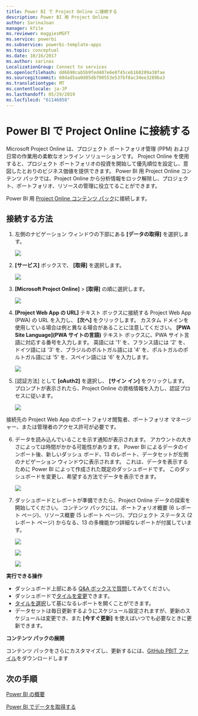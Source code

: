 ```yaml
---
title: Power BI で Project Online に接続する
description: Power BI 用 Project Online
author: SarinaJoan
manager: kfile
ms.reviewer: maggiesMSFT
ms.service: powerbi
ms.subservice: powerbi-template-apps
ms.topic: conceptual
ms.date: 10/16/2017
ms.author: sarinas
LocalizationGroup: Connect to services
ms.openlocfilehash: dd6698cab5b9fed407e6e8f45ceb160209a38fae
ms.sourcegitcommit: 60dad5aa0d85db790553e537bf8ac34ee3289ba3
ms.translationtype: MT
ms.contentlocale: ja-JP
ms.lasthandoff: 05/29/2019
ms.locfileid: "61146858"
---
```

# <a name="connect-to-project-online-with-power-bi"></a>Power BI で Project Online に接続する
Microsoft Project Online は、プロジェクト ポートフォリオ管理 (PPM) および日常の作業用の柔軟なオンライン ソリューションです。 Project Online を使用すると、プロジェクト ポートフォリオの投資を開始して優先順位を設定し、意図したとおりのビジネス価値を提供できます。 Power BI 用 Project Online コンテンツ パックでは、Project Online から分析情報をロック解除し、プロジェクト、ポートフォリオ、リソースの管理に役立てることができます。

Power BI 用 [Project Online コンテンツ パック](https://app.powerbi.com/getdata/services/project-online)に接続します。

## <a name="how-to-connect"></a>接続する方法
1. 左側のナビゲーション ウィンドウの下部にある **[データの取得]** を選択します。
   
    ![](media/service-connect-to-project-online/getdata.png)
2. **[サービス]** ボックスで、 **[取得]** を選択します。
   
   ![](media/service-connect-to-project-online/services.png)
3. **[Microsoft Project Online]** \> **[取得]** の順に選択します。
   
   ![](media/service-connect-to-project-online/mproject.png)
4. **[Project Web App の URL]** テキスト ボックスに接続する Project Web App (PWA) の URL を入力し、 **[次へ]** をクリックします。 カスタム ドメインを使用している場合は例と異なる場合があることに注意してください。 **[PWA Site Language]\(PWA サイトの言語\)** テキスト ボックスに、PWA サイト言語に対応する番号を入力します。 英語には '1' を、フランス語には '2' を、ドイツ語には '3' を、ブラジルのポルトガル語には '4' を、ポルトガルのポルトガル語には '5' を、スペイン語には '6' を入力します。 
   
    ![](media/service-connect-to-project-online/params.png)
5. [認証方法] として **[oAuth2]** を選択し、 **[サイン イン]** をクリックします。 プロンプトが表示されたら、Project Online の資格情報を入力し、認証プロセスに従います。
   
    ![](media/service-connect-to-project-online/creds.png)
    
接続先の Project Web App のポートフォリオ閲覧者、ポートフォリオ マネージャー、または管理者のアクセス許可が必要です。

6. データを読み込んでいることを示す通知が表示されます。 アカウントの大きさによっては時間がかかる可能性があります。 Power BI によるデータのインポート後、新しいダッシュ ボード、13 のレポート、データセットが左側のナビゲーション ウィンドウに表示されます。 これは、データを表示するために Power BI によって作成された既定のダッシュボードです。 このダッシュボードを変更し、希望する方法でデータを表示できます。

   ![](media/service-connect-to-project-online/dashboard2.png)

7. ダッシュボードとレポートが準備できたら、Project Online データの探索を開始してください。 コンテンツ パックには、ポートフォリオ概要 (6 レポート ページ)、リソース概要 (5 レポート ページ)、プロジェクト ステータス (2 レポート ページ) からなる、13 の多機能かつ詳細なレポートが付属しています。 

   ![](media/service-connect-to-project-online/report1.png)
   
   ![](media/service-connect-to-project-online/report3.png)
   
   ![](media/service-connect-to-project-online/report2.png)

**実行できる操作**

* ダッシュボード上部にある [Q&A ボックスで質問](consumer/end-user-q-and-a.md)してみてください。
* ダッシュボードで[タイルを変更](service-dashboard-edit-tile.md)できます。
* [タイルを選択](consumer/end-user-tiles.md)して基になるレポートを開くことができます。
* データセットは毎日更新するようにスケジュール設定されますが、更新のスケジュールは変更でき、また **[今すぐ更新]** を使えばいつでも必要なときに更新できます。

**コンテンツ パックの展開**

コンテンツ パックをさらにカスタマイズし、更新するには、[GitHub PBIT ファイル](https://github.com/OfficeDev/Project-Power-BI-Content-Packs)をダウンロードします

## <a name="next-steps"></a>次の手順
[Power BI の概要](service-get-started.md)

[Power BI でデータを取得する](service-get-data.md)


